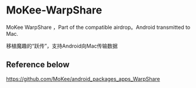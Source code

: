 # MoKee-WarpShare

MoKee WarpShare ，Part of the compatible airdrop。Android transmitted to Mac.

移植魔趣的“跃传”，支持Android向Mac传输数据

## Reference below

https://github.com/MoKee/android_packages_apps_WarpShare

